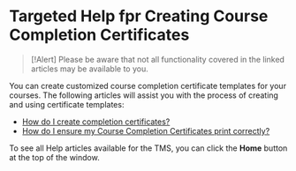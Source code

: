 # Targeted Help fpr Creating Course Completion Certificates

> [!Alert] Please be aware that not all functionality covered in the linked articles may be available to you.

You can create customized course completion certificate templates for your courses. The following articles will assist you with the process of creating and using certificate templates:

- [How do I create completion certificates?](../tms-administrators/miscellaneous/create-completion-certificates.md)
- [How do I ensure my Course Completion Certificates print correctly?](../tms-administrators/miscellaneous/ensure-completion-certificates-print-correctly.md)

To see all Help articles available for the TMS, you can click the **Home** button at the top of the window.
